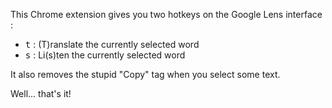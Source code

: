 This Chrome extension gives you two hotkeys on the Google Lens interface :

- <kbd>t</kbd> : (T)ranslate the currently selected word
- <kbd>s</kbd> : Li(s)ten the currently selected word

It also removes the stupid "Copy" tag when you select some text.

Well... that's it!
